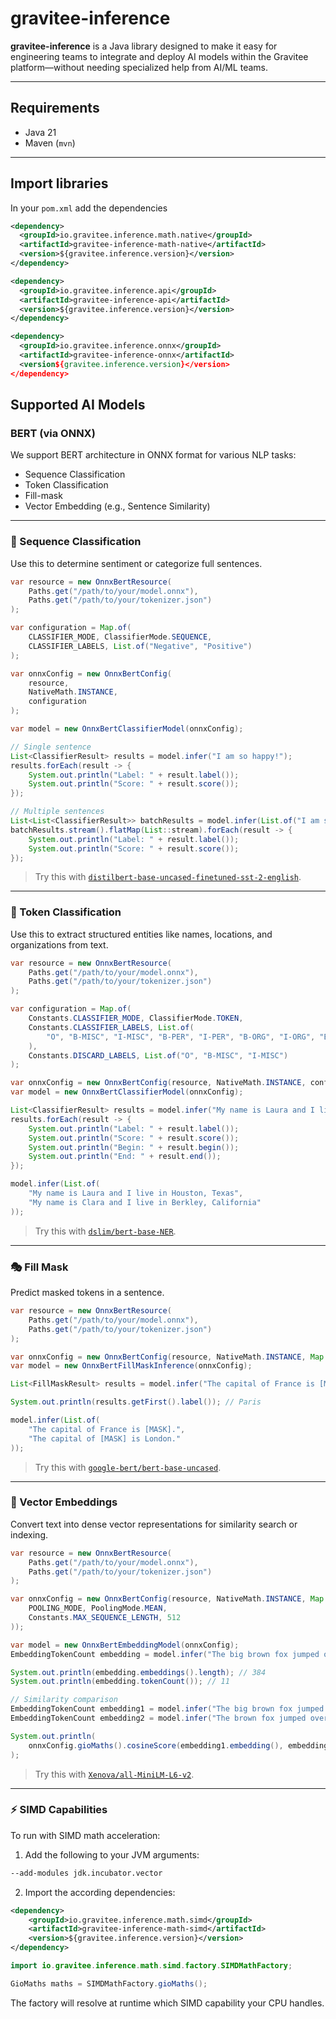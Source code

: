 # gravitee-inference

**gravitee-inference** is a Java library designed to make it easy for engineering teams to integrate and deploy AI models within the Gravitee platform—without needing specialized help from AI/ML teams.

---

## Requirements

- Java 21
- Maven (`mvn`)

---

## Import libraries

In your `pom.xml` add the dependencies

```xml
<dependency>
  <groupId>io.gravitee.inference.math.native</groupId>
  <artifactId>gravitee-inference-math-native</artifactId>
  <version>${gravitee.inference.version}</version>
</dependency>

<dependency>
  <groupId>io.gravitee.inference.api</groupId>
  <artifactId>gravitee-inference-api</artifactId>
  <version>${gravitee.inference.version}</version>
</dependency>

<dependency>
  <groupId>io.gravitee.inference.onnx</groupId>
  <artifactId>gravitee-inference-onnx</artifactId>
  <version${gravitee.inference.version}</version>
</dependency>
```

## Supported AI Models

### BERT (via ONNX)

We support BERT architecture in ONNX format for various NLP tasks:

- Sequence Classification
- Token Classification
- Fill-mask
- Vector Embedding (e.g., Sentence Similarity)

---

### 🧠 Sequence Classification

Use this to determine sentiment or categorize full sentences.

```java
var resource = new OnnxBertResource(
    Paths.get("/path/to/your/model.onnx"),
    Paths.get("/path/to/your/tokenizer.json")
);

var configuration = Map.of(
    CLASSIFIER_MODE, ClassifierMode.SEQUENCE,
    CLASSIFIER_LABELS, List.of("Negative", "Positive")
);

var onnxConfig = new OnnxBertConfig(
    resource,
    NativeMath.INSTANCE,
    configuration
);

var model = new OnnxBertClassifierModel(onnxConfig);

// Single sentence
List<ClassifierResult> results = model.infer("I am so happy!");
results.forEach(result -> {
    System.out.println("Label: " + result.label());
    System.out.println("Score: " + result.score());
});

// Multiple sentences
List<List<ClassifierResult>> batchResults = model.infer(List.of("I am so happy!", "I am so sad!"));
batchResults.stream().flatMap(List::stream).forEach(result -> {
    System.out.println("Label: " + result.label());
    System.out.println("Score: " + result.score());
});
```

> Try this with [`distilbert-base-uncased-finetuned-sst-2-english`](https://huggingface.co/distilbert/distilbert-base-uncased-finetuned-sst-2-english).

---

### 🧾 Token Classification

Use this to extract structured entities like names, locations, and organizations from text.

```java
var resource = new OnnxBertResource(
    Paths.get("/path/to/your/model.onnx"),
    Paths.get("/path/to/your/tokenizer.json")
);

var configuration = Map.of(
    Constants.CLASSIFIER_MODE, ClassifierMode.TOKEN,
    Constants.CLASSIFIER_LABELS, List.of(
        "O", "B-MISC", "I-MISC", "B-PER", "I-PER", "B-ORG", "I-ORG", "B-LOC", "I-LOC"
    ),
    Constants.DISCARD_LABELS, List.of("O", "B-MISC", "I-MISC")
);

var onnxConfig = new OnnxBertConfig(resource, NativeMath.INSTANCE, configuration);
var model = new OnnxBertClassifierModel(onnxConfig);

List<ClassifierResult> results = model.infer("My name is Laura and I live in Houston, Texas");
results.forEach(result -> {
    System.out.println("Label: " + result.label());
    System.out.println("Score: " + result.score());
    System.out.println("Begin: " + result.begin());
    System.out.println("End: " + result.end());
});
```

```java
model.infer(List.of(
    "My name is Laura and I live in Houston, Texas",
    "My name is Clara and I live in Berkley, California"
));
```

> Try this with [`dslim/bert-base-NER`](https://huggingface.co/dslim/bert-base-NER/).

---

### 🎭 Fill Mask

Predict masked tokens in a sentence.

```java
var resource = new OnnxBertResource(
    Paths.get("/path/to/your/model.onnx"),
    Paths.get("/path/to/your/tokenizer.json")
);

var onnxConfig = new OnnxBertConfig(resource, NativeMath.INSTANCE, Map.of());
var model = new OnnxBertFillMaskInference(onnxConfig);

List<FillMaskResult> results = model.infer("The capital of France is [MASK].");

System.out.println(results.getFirst().label()); // Paris
```

```java
model.infer(List.of(
    "The capital of France is [MASK].",
    "The capital of [MASK] is London."
));
```

> Try this with [`google-bert/bert-base-uncased`](https://huggingface.co/google-bert/bert-base-uncased).

---

### 📐 Vector Embeddings

Convert text into dense vector representations for similarity search or indexing.

```java
var resource = new OnnxBertResource(
    Paths.get("/path/to/your/model.onnx"),
    Paths.get("/path/to/your/tokenizer.json")
);

var onnxConfig = new OnnxBertConfig(resource, NativeMath.INSTANCE, Map.of(
    POOLING_MODE, PoolingMode.MEAN,
    Constants.MAX_SEQUENCE_LENGTH, 512
));

var model = new OnnxBertEmbeddingModel(onnxConfig);
EmbeddingTokenCount embedding = model.infer("The big brown fox jumped over the lazy dog");

System.out.println(embedding.embeddings().length); // 384
System.out.println(embedding.tokenCount()); // 11

// Similarity comparison
EmbeddingTokenCount embedding1 = model.infer("The big brown fox jumped over the lazy dog");
EmbeddingTokenCount embedding2 = model.infer("The brown fox jumped over the dog");

System.out.println(
    onnxConfig.gioMaths().cosineScore(embedding1.embedding(), embedding2.embedding())
);
```

> Try this with [`Xenova/all-MiniLM-L6-v2`](https://huggingface.co/Xenova/all-MiniLM-L6-v2).

---

### ⚡ SIMD Capabilities

To run with SIMD math acceleration:

1. Add the following to your JVM arguments:

```sh
--add-modules jdk.incubator.vector
```

2. Import the according dependencies:

```xml
<dependency>
    <groupId>io.gravitee.inference.math.simd</groupId>
    <artifactId>gravitee-inference-math-simd</artifactId>
    <version>${gravitee.inference.version}</version>
</dependency>
```

```java
import io.gravitee.inference.math.simd.factory.SIMDMathFactory;

GioMaths maths = SIMDMathFactory.gioMaths();
```

The factory will resolve at runtime which SIMD capability your CPU handles.
